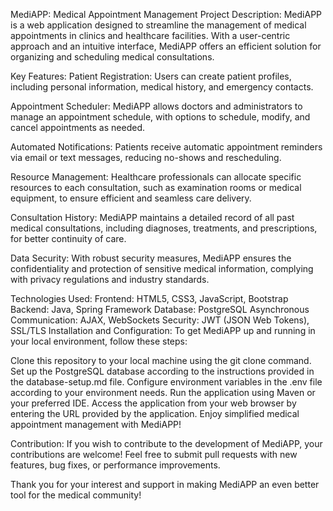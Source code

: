 MediAPP: Medical Appointment Management Project Description: MediAPP is a web application designed to streamline the management of medical appointments in clinics and healthcare facilities. With a user-centric approach and an intuitive interface, MediAPP offers an efficient solution for organizing and scheduling medical consultations.

Key Features: Patient Registration: Users can create patient profiles, including personal information, medical history, and emergency contacts.

Appointment Scheduler: MediAPP allows doctors and administrators to manage an appointment schedule, with options to schedule, modify, and cancel appointments as needed.

Automated Notifications: Patients receive automatic appointment reminders via email or text messages, reducing no-shows and rescheduling.

Resource Management: Healthcare professionals can allocate specific resources to each consultation, such as examination rooms or medical equipment, to ensure efficient and seamless care delivery.

Consultation History: MediAPP maintains a detailed record of all past medical consultations, including diagnoses, treatments, and prescriptions, for better continuity of care.

Data Security: With robust security measures, MediAPP ensures the confidentiality and protection of sensitive medical information, complying with privacy regulations and industry standards.

Technologies Used: Frontend: HTML5, CSS3, JavaScript, Bootstrap Backend: Java, Spring Framework Database: PostgreSQL Asynchronous Communication: AJAX, WebSockets Security: JWT (JSON Web Tokens), SSL/TLS Installation and Configuration: To get MediAPP up and running in your local environment, follow these steps:

Clone this repository to your local machine using the git clone command. Set up the PostgreSQL database according to the instructions provided in the database-setup.md file. Configure environment variables in the .env file according to your environment needs. Run the application using Maven or your preferred IDE. Access the application from your web browser by entering the URL provided by the application. Enjoy simplified medical appointment management with MediAPP!

Contribution: If you wish to contribute to the development of MediAPP, your contributions are welcome! Feel free to submit pull requests with new features, bug fixes, or performance improvements.

Thank you for your interest and support in making MediAPP an even better tool for the medical community!
